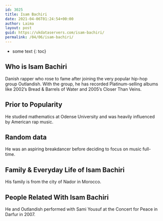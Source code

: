 ```yaml
---
id: 3025
title: Isam Bachiri
date: 2021-04-06T01:24:54+00:00
author: Laima
layout: post
guid: https://ukdataservers.com/isam-bachiri/
permalink: /04/06/isam-bachiri/
---
```


* some text
{: toc}


## Who is Isam Bachiri
                  
                  
                  
Danish rapper who rose to fame after joining the very popular hip-hop group Outlandish. With the group, he has recorded Platinum-selling albums like 2002&#8217;s Bread & Barrels of Water and 2005&#8217;s Closer Than Veins.
                  
              
            
              
            
                
                
                
## Prior to Popularity
                  
                  
                  
He studied mathematics at Odense University and was heavily influenced by American rap music.
                  
              
            
              
            
                
                
                
## Random data
                  
                  
                  
He was an aspiring breakdancer before deciding to focus on music full-time.
                  
              
            
              
            
                
                
                
## Family & Everyday Life of Isam Bachiri
                  
                  
                  
His family is from the city of Nador in Morocco.
                  
              
            
              
            
                
                
                
## People Related With Isam Bachiri
                  
                  
                  
He and Outlandish performed with Sami Yousuf at the Concert for Peace in Darfur in 2007.
                  
              
            
              
            
                
              
            
              
              
            
            
              
            
          
          
          